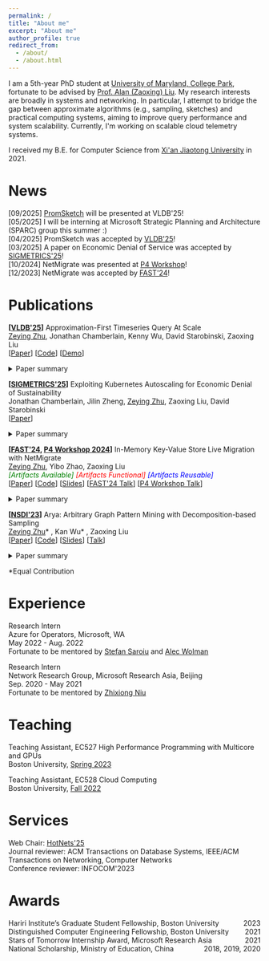 ```yaml
---
permalink: /
title: "About me"
excerpt: "About me"
author_profile: true
redirect_from: 
  - /about/
  - /about.html
---
```


I am a 5th-year PhD student at [University of Maryland, College Park](https://umd.edu/), fortunate to be advised by [Prof. Alan (Zaoxing) Liu](https://zaoxing.github.io/). My research interests are broadly in systems and networking. In particular, I attempt to bridge the gap between approximate algorithms (e.g., sampling, sketches) and practical computing systems, aiming to improve query performance and system scalability. Currently, I'm working on scalable cloud telemetry systems. 

I received my B.E. for Computer Science from [Xi'an Jiaotong University](http://en.xjtu.edu.cn/) in 2021.

News
======
[09/2025] [PromSketch](https://www.vldb.org/pvldb/vol18/p2348-zhu.pdf) will be presented at VLDB'25!  
[05/2025] I will be interning at Microsoft Strategic Planning and Architecture (SPARC) group this summer :)  
[04/2025] PromSketch was accepted by [VLDB'25](https://vldb.org/2025/)!  
[03/2025] A paper on Economic Denial of Service was accepted by [SIGMETRICS'25](https://www.sigmetrics.org/sigmetrics2025/)!  
[10/2024] NetMigrate was presented at [P4 Workshop](https://p4.org/p4_events/2023-p4-workshop-postevent/)!  
[12/2023] NetMigrate was accepted by [FAST'24](https://www.usenix.org/conference/fast24/technical-sessions)!  

Publications
======

**[[VLDB'25](https://vldb.org/2025/)]** Approximation-First Timeseries Query At Scale  
<u>Zeying Zhu</u>, Jonathan Chamberlain, Kenny Wu, David Starobinski, Zaoxing Liu  
[[Paper](https://www.vldb.org/pvldb/vol18/p2348-zhu.pdf)] [[Code](https://github.com/Froot-NetSys/promsketch)] [[Demo](https://www.youtube.com/watch?v=skoXfeZZj4I)] 
<details class="publication-summary">
  <summary>Paper summary</summary>
  <p>Timeseries monitoring systems such as Prometheus play a crucial role in gaining observability of the underlying system infrastructure. These systems collect timeseries metrics from various system components and perform monitoring queries over periodic windowbased aggregations (i.e., rule queries). However, despite wide adoption, the operational costs and query latency of rule queries remain high. In this paper, we identify major bottlenecks associated with repeated data scans and query computations concerning window overlaps in rule queries, and present PromSketch, an approximation-first query framework as intermediate caches for monitoring systems. It enables low operational costs and query latency, by combining approximate window-based query frameworks and sketch-based precomputation. PromSketch is implemented as a standalone module that can be integrated into Prometheus and VictoriaMetrics, covering 70% of Prometheus’ aggregation over time queries. Our evaluation shows that PromSketch achieves up to a two-orderof-magnitude reduction in query latency over Prometheus and VictoriaMetrics, while lowering operational dollar costs of query processing by three orders of magnitude compared to Prometheus and by at least 4x compared to VictoriaMetrics with at most 5% average errors across statistics.</p>
</details>  

**[[SIGMETRICS'25](https://www.sigmetrics.org/sigmetrics2025/)]** Exploiting Kubernetes Autoscaling for Economic Denial of Sustainability  
Jonathan Chamberlain, Jilin Zheng, <u>Zeying Zhu</u>, Zaoxing Liu, David Starobinski  
[[Paper](https://dl.acm.org/doi/pdf/10.1145/3727114)]  
<details class="publication-summary">
  <summary>Paper summary</summary>
  <p>The flexibility and scale of networks achievable by modern cloud computer architectures, particularly Kubernetes (K8s)-based applications, are rivaled only by the resulting complexity required to operate at scale in a
responsive manner. This leaves applications vulnerable to Economic Denial of Sustainability (EDoS) attacks,
designed to force service withdrawal via draining the target of the financial means to support the application.
With the public cloud market projected to reach three quarters of a trillion dollars USD by the end of 2025,
this is a major consideration. In this paper, we develop a theoretical model to reason about EDoS attacks on
K8s. We determine scaling thresholds based on Markov Decision Processes (MDPs), incorporating costs of
operating K8s replicas, Service Level Agreement violations, and minimum service charges imposed by billing
structures. We build on top of the MDP model a Stackelberg game, determining the circumstances under
which an adversary injects traffic. The optimal policy returned by the MDP is generally of hysteresis-type,
but not always. Specifically, through numerical evaluations we show examples where charges on an hourly
resolution eliminate incentives for scaling down resources. Furthermore, through the use of experiments on
a realistic K8s cluster, we show that, depending on the billing model employed and the customer workload
characteristics, an EDoS attack can result in a 4× increase in traffic intensity resulting in a 3.6× decrease in
efficiency. Interestingly, increasing the intensity of an attack may render it less efficient per unit of attack
power. Finally, we demonstrate a proof-of-concept for a countermeasure involving custom scaling metrics
where autoscaling decisions are randomized. We demonstrate that per-minute utilization charges are reduced
compared to standard scaling, with negligible drops in requests.</p>
</details>  

**[[FAST'24](https://www.usenix.org/conference/fast24), [P4 Workshop 2024](https://p4.org/p4_events/2023-p4-workshop-postevent/)]** In-Memory Key-Value Store Live Migration with NetMigrate  
<u>Zeying Zhu</u>, Yibo Zhao, Zaoxing Liu  
<em><font color="green">[Artifacts Available]</font> <font color="red">[Artifacts Functional]</font> <font color="blue">[Artifacts Reusable]</font></em>  
[[Paper](https://www.usenix.org/system/files/fast24-zhu.pdf)] [[Code](https://github.com/Froot-NetSys/NetMigrate)] [[Slides](https://zzylol.github.io/files/NetMigrate_slides_zhu.pptx)] [[FAST'24 Talk](https://youtu.be/l1fZykAGdM0)] [[P4 Workshop Talk](https://www.youtube.com/watch?v=fNCHO472CTI)]  
<details class="publication-summary">
  <summary>Paper summary</summary>
  <p>Distributed key-value stores today require frequent key-value
shard migration between nodes to react to dynamic workload changes for load balancing, data locality, and service
elasticity. In this paper, we propose NetMigrate, a live migration approach for in-memory key-value stores based on
programmable network data planes. NetMigrate migrates
shards between nodes with zero service interruption and minimal performance impact. During migration, the switch data
plane monitors the migration process in a fine-grained manner and directs client queries to the right server in real time,
eliminating the overhead of pulling data between nodes. We
implement a NetMigrate prototype on a testbed consisting
of a programmable switch and several commodity servers
running Redis, and evaluate it under YCSB workloads. Our
experiments demonstrate that NetMigrate improves the query
throughput from 6.5% to 416% and maintains low access
latency during migration, compared to the state-of-the-art
migration approaches.</p>
</details>  


**[[NSDI'23](https://www.usenix.org/conference/nsdi23)]** Arya: Arbitrary Graph Pattern Mining with Decomposition-based Sampling  
<u>Zeying Zhu</u>* , Kan Wu* , Zaoxing Liu    
[[Paper](https://zzylol.github.io/files/nsdi23-zhu.pdf)] [[Code](https://github.com/Froot-NetSys/Arya)] [[Slides](https://www.usenix.org/system/files/nsdi23_slides_zhu.pdf)] [[Talk](https://www.youtube.com/watch?v=NlXLuhnJZ9w)]  
<details class="publication-summary">
  <summary>Paper summary</summary>
  <p>Graph pattern mining is compute-intensive in processing massive amounts of graph-structured data. This paper
presents Arya, an ultra-fast approximate graph pattern miner
that can detect and count arbitrary patterns of a graph. Unlike
all prior approximation systems, Arya combines novel graph
decomposition theory with edge sampling-based approximation to reduce the complexity of mining complex patterns on
graphs with up to tens of billions of edges, a scale that was
only possible on supercomputers. Arya can run on a single
machine or distributed machines with an Error-Latency Profile (ELP) for users to configure the running time of pattern
mining tasks based on different error targets. Our evaluation
demonstrates that Arya outperforms existing exact and approximate pattern mining solutions by up to five orders of
magnitude. Arya supports graphs with 5 billion edges on
a single machine and scales to 10-billion-edge graphs on a
32-server testbed.</p>
</details>  

*Equal Contribution

Experience
======
Research Intern  
Azure for Operators, Microsoft, WA  
May 2022 - Aug. 2022  
Fortunate to be mentored by [Stefan Saroiu](https://stefan.t8k2.com/index.html) and [Alec Wolman](https://alecw.azurewebsites.net/work/default.htm)  

Research Intern  
Network Research Group, Microsoft Research Asia, Beijing  
Sep. 2020 - May 2021  
Fortunate to be mentored by [Zhixiong Niu](https://zhixiong.org/)  

Teaching
======
Teaching Assistant, EC527 High Performance Programming with Multicore and GPUs  
Boston University, [Spring 2023](https://people.bu.edu/herbordt/teaching.htm)  

Teaching Assistant, EC528 Cloud Computing  
Boston University, [Fall 2022](https://zaoxing.github.io/teaching/2022-fall-cloud)  

Services
======
Web Chair: [HotNets'25](https://conferences.sigcomm.org/hotnets/2025/index.html)  
Journal reviewer: ACM Transactions on Database Systems, IEEE/ACM Transactions on Networking, Computer Networks  
Conference reviewer: INFOCOM'2023   

Awards
======
<div style="text-align:left;">Hariri Institute’s Graduate Student Fellowship, Boston University<div style="float:right;">2023</div></div>
<div style="text-align:left;">Distinguished Computer Engineering Fellowship, Boston University<div style="float:right;">2021</div></div>
<div style="text-align:left;">Stars of Tomorrow Internship Award, Microsoft Research Asia<div style="float:right;">2021</div></div>
<div style="text-align:left;">National Scholarship, Ministry of Education, China<div style="float:right;">2018, 2019, 2020</div></div>
